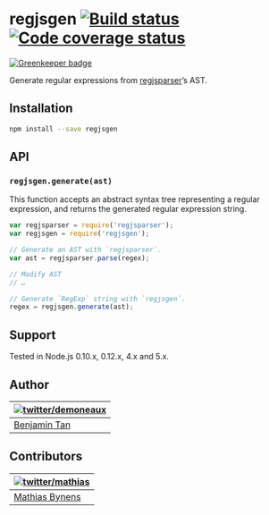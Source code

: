 # regjsgen [![Build status](https://travis-ci.org/demoneaux/regjsgen.svg?branch=master)](https://travis-ci.org/demoneaux/regjsgen) [![Code coverage status](https://img.shields.io/codecov/c/github/demoneaux/regjsgen.svg)](https://codecov.io/gh/demoneaux/regjsgen)

[![Greenkeeper badge](https://badges.greenkeeper.io/demoneaux/regjsgen.svg)](https://greenkeeper.io/)

Generate regular expressions from [regjsparser](https://github.com/jviereck/regjsparser)’s AST.

## Installation

```bash
npm install --save regjsgen
```

## API

### `regjsgen.generate(ast)`

This function accepts an abstract syntax tree representing a regular expression, and returns the generated regular expression string.

```js
var regjsparser = require('regjsparser');
var regjsgen = require('regjsgen');

// Generate an AST with `regjsparser`.
var ast = regjsparser.parse(regex);

// Modify AST
// …

// Generate `RegExp` string with `regjsgen`.
regex = regjsgen.generate(ast);
```

## Support

Tested in Node.js 0.10.x, 0.12.x, 4.x and 5.x.

## Author

| [![twitter/demoneaux](https://gravatar.com/avatar/029b19dba521584d83398ada3ecf6131?s=70)](https://twitter.com/demoneaux "Follow @demoneaux on Twitter") |
|---|
| [Benjamin Tan](https://demoneaux.github.io/) |

## Contributors

| [![twitter/mathias](https://gravatar.com/avatar/24e08a9ea84deb17ae121074d0f17125?s=70)](https://twitter.com/mathias "Follow @mathias on Twitter") |
|---|
| [Mathias Bynens](https://mathiasbynens.be/) |
